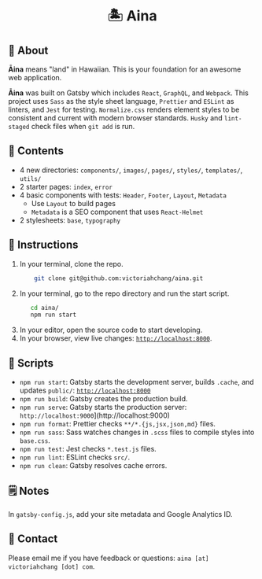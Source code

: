 <h1 align='center'>🏝 Aina</h1>

## 🤔 About

**Āina** means "land" in Hawaiian. This is your foundation for an awesome web application.

**Āina** was built on Gatsby which includes `React`, `GraphQL`, and `Webpack`. This project uses `Sass` as the style sheet language, `Prettier` and `ESLint` as linters, and `Jest` for testing. `Normalize.css` renders element styles to be consistent and current with modern browser standards. `Husky` and `lint-staged` check files when `git add` is run.

## 📖 Contents

-   4 new directories: `components/`, `images/`, `pages/`, `styles/`, `templates/`, `utils/`
-   2 starter pages: `index`, `error`
-   4 basic components with tests: `Header`, `Footer`, `Layout`, `Metadata`
    -   Use `Layout` to build pages
    -   `Metadata` is a SEO component that uses `React-Helmet`
-   2 stylesheets: `base`, `typography`

## 🤖 Instructions

1. In your terminal, clone the repo.
    ```sh
        git clone git@github.com:victoriahchang/aina.git
    ```
2. In your terminal, go to the repo directory and run the start script.
    ```sh
       cd aina/
       npm run start
    ```
3. In your editor, open the source code to start developing.
4. In your browser, view live changes: [`http://localhost:8000`](http://localhost:8000).

## 🚀 Scripts

-   `npm run start`: Gatsby starts the development server, builds `.cache`, and updates `public/`: [`http://localhost:8000`](http://localhost:8000)
-   `npm run build`: Gatsby creates the production build.
-   `npm run serve`: Gatsby starts the production server: `http://localhost:9000`](http://localhost:9000)
-   `npm run format`: Prettier checks `**/*.{js,jsx,json,md}` files.
-   `npm run sass`: Sass watches changes in `.scss` files to compile styles into `base.css`.
-   `npm run test`: Jest checks `*.test.js` files.
-   `npm run lint`: ESLint checks `src/`.
-   `npm run clean`: Gatsby resolves cache errors.

## 🗒 Notes

In `gatsby-config.js`, add your site metadata and Google Analytics ID.

## 💌 Contact

Please email me if you have feedback or questions: `aina [at] victoriahchang [dot] com`.

